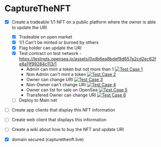 # CaptureTheNFT

- [x] Create a tradeable 1/1 NFT on a public platform where the owner is able to update the URI
	- [x] Tradeable on open market
	- [x] 1/1 Can't be minted or burned by others
	- [x] Flag holder can update the URI
	- [x] Test contract on test network - https://testnets.opensea.io/assets/0xdb6ea8bdef9d657a2cd2ec62fe8a11f99284c113/1
		- Admin can mint a token but not more than 1 [![Test Case 1](https://img.shields.io/badge/Status-Passed-green.svg)](https://shields.io/)
		- Non Admin can't mint a token [![Test Case 2](https://img.shields.io/badge/Status-Passed-green.svg)](https://shields.io/)
		- Owner can change URI [![Test Case 3](https://img.shields.io/badge/Status-Passed-green.svg)](https://shields.io/)
		- Non-Owner can't change URI [![Test Case 4](https://img.shields.io/badge/Status-Passed-green.svg)](https://shields.io/)
		- Owner can list for sale on OpenSea [![Test Case 5](https://img.shields.io/badge/Status-Passed-green.svg)](https://shields.io/)
		- Transfered Owner can change URI [![Test Case 6](https://img.shields.io/badge/Status-Passed-green.svg)](https://shields.io/)
	- [ ] Deploy to Main net

- [ ] Create app clients that display this NFT information

- [ ] Create web client that displays this information

- [ ] Create a wiki about how to buy the NFT and update URI

- [x] domain secured (capturethenft.live)
